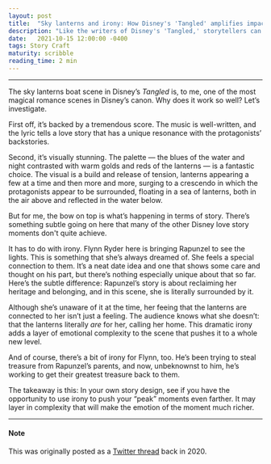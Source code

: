 ```yaml
---
layout: post
title:  "Sky lanterns and irony: How Disney's 'Tangled' amplifies impact"
description: "Like the writers of Disney's 'Tangled,' storytellers can use dramatic irony to increase the emotional impact of key scenes in their stories."
date:   2021-10-15 12:00:00 -0400
tags: Story Craft
maturity: scribble
reading_time: 2 min
---
```


---

<p class="dropCap">The sky lanterns boat scene in Disney’s <em>Tangled</em> is, to me, one of the most magical romance scenes in Disney’s canon. Why does it work so well? Let’s investigate.</p>

First off, it’s backed by a tremendous score. The music is well-written, and the lyric tells a love story that has a unique resonance with the protagonists’ backstories.

Second, it’s visually stunning. The palette — the blues of the water and night contrasted with warm golds and reds of the lanterns — is a fantastic choice. The visual is a build and release of tension, lanterns appearing a few at a time and then more and more, surging to a crescendo in which the protagonists appear to be surrounded, floating in a sea of lanterns, both in the air above and reflected in the water below.

But for me, the bow on top is what’s happening in terms of story. There’s something subtle going on here that many of the other Disney love story moments don't quite achieve.

It has to do with irony. Flynn Ryder here is bringing Rapunzel to see the lights. This is something that she’s always dreamed of. She feels a special connection to them. It’s a neat date idea and one that shows some care and thought on his part, but there’s nothing especially unique about that so far. Here’s the subtle difference: Rapunzel’s story is about reclaiming her heritage and belonging, and in this scene, she is literally surrounded by it.

Although she’s unaware of it at the time, her feeing that the lanterns are connected to her isn’t just a feeling. The audience knows what she doesn’t: that the lanterns literally *are* for her, calling her home. This dramatic irony adds a layer of emotional complexity to the scene that pushes it to a whole new level.

And of course, there’s a bit of irony for Flynn, too. He’s been trying to steal treasure from Rapunzel’s parents, and now, unbeknownst to him, he’s working to get their greatest treasure back to them.

The takeaway is this: In your own story design, see if you have the opportunity to use irony to push your “peak” moments even farther. It may layer in complexity that will make the emotion of the moment much richer.

---

#### Note

This was originally posted as a [Twitter thread](https://twitter.com/natelistrom/status/1296426540830527495) back in 2020.